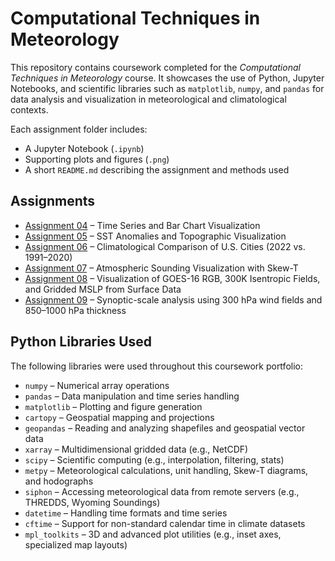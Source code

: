 # Computational Techniques in Meteorology

This repository contains coursework completed for the *Computational Techniques in Meteorology* course. It showcases the use of Python, Jupyter Notebooks, and scientific libraries such as `matplotlib`, `numpy`, and `pandas` for data analysis and visualization in meteorological and climatological contexts.

Each assignment folder includes:
- A Jupyter Notebook (`.ipynb`)
- Supporting plots and figures (`.png`)
- A short `README.md` describing the assignment and methods used

## Assignments

- [Assignment 04](assignment04) – Time Series and Bar Chart Visualization
- [Assignment 05](assignment05) – SST Anomalies and Topographic Visualization
- [Assignment 06](assignment06) – Climatological Comparison of U.S. Cities (2022 vs. 1991–2020)
- [Assignment 07](assignment07) – Atmospheric Sounding Visualization with Skew-T
- [Assignment 08](assignment08) – Visualization of GOES-16 RGB, 300K Isentropic Fields, and Gridded MSLP from Surface Data
- [Assignment 09](assignment09) – Synoptic-scale analysis using 300 hPa wind fields and 850–1000 hPa thickness

## Python Libraries Used

The following libraries were used throughout this coursework portfolio:

- `numpy` – Numerical array operations
- `pandas` – Data manipulation and time series handling
- `matplotlib` – Plotting and figure generation
- `cartopy` – Geospatial mapping and projections
- `geopandas` – Reading and analyzing shapefiles and geospatial vector data
- `xarray` – Multidimensional gridded data (e.g., NetCDF)
- `scipy` – Scientific computing (e.g., interpolation, filtering, stats)
- `metpy` – Meteorological calculations, unit handling, Skew-T diagrams, and hodographs
- `siphon` – Accessing meteorological data from remote servers (e.g., THREDDS, Wyoming Soundings)
- `datetime` – Handling time formats and time series
- `cftime` – Support for non-standard calendar time in climate datasets
- `mpl_toolkits` – 3D and advanced plot utilities (e.g., inset axes, specialized map layouts)
